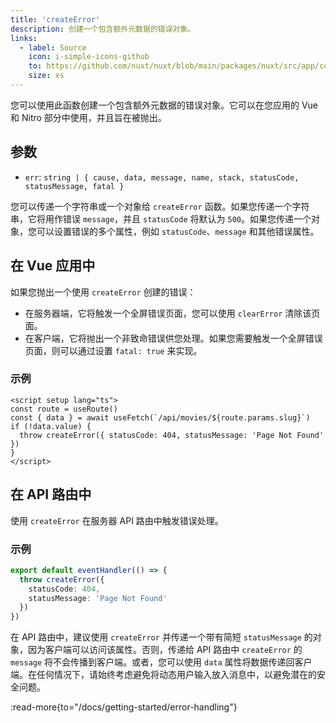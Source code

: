 ```yaml
---
title: 'createError'
description: 创建一个包含额外元数据的错误对象。
links:
  - label: Source
    icon: i-simple-icons-github
    to: https://github.com/nuxt/nuxt/blob/main/packages/nuxt/src/app/composables/error.ts
    size: xs
---
```


您可以使用此函数创建一个包含额外元数据的错误对象。它可以在您应用的 Vue 和 Nitro 部分中使用，并且旨在被抛出。

## 参数

- `err`: `string | { cause, data, message, name, stack, statusCode, statusMessage, fatal }`

您可以传递一个字符串或一个对象给 `createError` 函数。如果您传递一个字符串，它将用作错误 `message`，并且 `statusCode` 将默认为 `500`。如果您传递一个对象，您可以设置错误的多个属性，例如 `statusCode`、`message` 和其他错误属性。

## 在 Vue 应用中

如果您抛出一个使用 `createError` 创建的错误：

- 在服务器端，它将触发一个全屏错误页面，您可以使用 `clearError` 清除该页面。
- 在客户端，它将抛出一个非致命错误供您处理。如果您需要触发一个全屏错误页面，则可以通过设置 `fatal: true` 来实现。

### 示例

```vue [pages/movies/[slug\\].vue]
<script setup lang="ts">
const route = useRoute()
const { data } = await useFetch(`/api/movies/${route.params.slug}`)
if (!data.value) {
  throw createError({ statusCode: 404, statusMessage: 'Page Not Found' })
}
</script>
```

## 在 API 路由中

使用 `createError` 在服务器 API 路由中触发错误处理。

### 示例

```ts [server/api/error.ts]
export default eventHandler(() => {
  throw createError({
    statusCode: 404,
    statusMessage: 'Page Not Found'
  })
})
```

在 API 路由中，建议使用 `createError` 并传递一个带有简短 `statusMessage` 的对象，因为客户端可以访问该属性。否则，传递给 API 路由中 `createError` 的 `message` 将不会传播到客户端。或者，您可以使用 `data` 属性将数据传递回客户端。在任何情况下，请始终考虑避免将动态用户输入放入消息中，以避免潜在的安全问题。

:read-more{to="/docs/getting-started/error-handling"}
